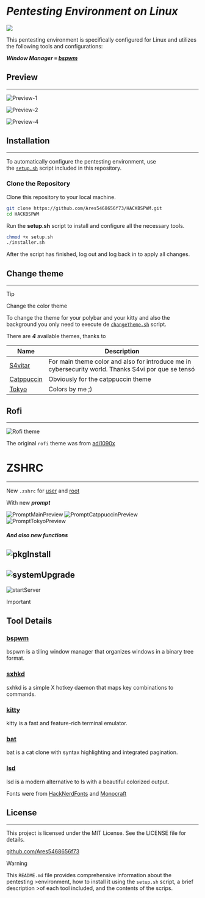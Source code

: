 # ***Pentesting Environment on Linux***

![](https://media2.giphy.com/media/v1.Y2lkPTc5MGI3NjExY3RyMWM5MDR5dGl5NG4ydDVndWI2MGZtbmY5Zmwzbm9zbnV0aHlmbyZlcD12MV9pbnRlcm5hbF9naWZfYnlfaWQmY3Q9Zw/B4dt6rXq6nABilHTYM/giphy.webp)

This pentesting environment is specifically configured for Linux and utilizes the following tools and configurations:

***Window Manager ≡ [bspwm](https://github.com/baskerville/bspwm)*** 

## Preview

---

![Preview-1](https://github.com/Ares5468656f73/HACKBSPWM/blob/main/Preview/Preview1.png)

![Preview-2](https://github.com/Ares5468656f73/HACKBSPWM/blob/main/Preview/Preview2.png)

![Preview-4](https://github.com/Ares5468656f73/HACKBSPWM/blob/main/Preview/Preview3.png)

## **Installation**
---
To automatically configure the pentesting environment, use the [`setup.sh`](https://github.com/Ares5468656f73/HACKBSPWM/blob/main/setup.sh) script included in this repository.

### **Clone the Repository**

Clone this repository to your local machine.

```bash
git clone https://github.com/Ares5468656f73/HACKBSPWM.git
cd HACKBSPWM
```

Run the **setup.sh** script to install and configure all the necessary tools.

```bash
chmod +x setup.sh
./installer.sh
```

After the script has finished, log out and log back in to apply all changes.

## Change theme
---
>[!TIP]
>Change the color theme

To change the theme for your polybar and your kitty and also the background you only need to execute de [`changeTheme.sh`](https://github.com/Ares5468656f73/HACKBSPWM/blob/main/Scripts/changeTheme.sh) script.


There are ***4*** available themes, thanks to 

| Name | Description |
|--------|-------------|
| [S4vitar](https://www.youtube.com/@s4vitar) | For main theme color and also for introduce me in cybersecurity world. Thanks S4vi por que se tensó |
| [Catppuccin](https://catppuccin.com/) | Obviously for the catppuccin theme |
| [Tokyo](https://github.com/ares5468656f73) | Colors by me ;) |


## Rofi
---
![Rofi theme](https://github.com/Ares5468656f73/HACKBSPWM/blob/main/Preview/RofiPreview.png)

The original `rofi` theme was from [adi1090x](https://github.com/adi1090x/rofi/tree/master)

# ZSHRC
---
New `.zshrc` for [user](https://github.com/Ares5468656f73/HACKBSPWM/blob/main/.zshrc_user) and [root](https://github.com/Ares5468656f73/HACKBSPWM/blob/main/.zshrc_root)

With new ***prompt*** 

![PromptMainPreview](https://github.com/Ares5468656f73/HACKBSPWM/blob/main/Preview/PromptMainPreview.png)
![PromptCatppuccinPreview](https://github.com/Ares5468656f73/HACKBSPWM/blob/main/Preview/PromptCatppuccinPreview.png)
![PromptTokyoPreview](https://github.com/Ares5468656f73/HACKBSPWM/blob/main/Preview/PromptTokyoPreview.png)

##### **And also new functions**
![pkgInstall](https://github.com/Ares5468656f73/HACKBSPWM/blob/main/Preview/pkgInstallPreview.png)
---
![systemUpgrade](https://github.com/Ares5468656f73/HACKBSPWM/blob/main/Preview/systemUpgradePreview.png)
---
![startServer](https://github.com/Ares5468656f73/HACKBSPWM/blob/main/Preview/startServerPreview.png)

>[!IMPORTANT]
>## **Tool Details**
>
>### [**bspwm**](https://github.com/baskerville/bspwm)
>
>bspwm is a tiling window manager that organizes windows in a binary tree format.
>
>### [**sxhkd**](https://github.com/baskerville/sxhkd)
>
>sxhkd is a simple X hotkey daemon that maps key combinations to commands.
>
>### [**kitty**](https://github.com/kovidgoyal/kitty.git)
>
>kitty is a fast and feature-rich terminal emulator.
>
>### [**bat**](https://github.com/sharkdp/bat)
>
>bat is a cat clone with syntax highlighting and integrated pagination.
>
>### [**lsd**](https://github.com/lsd-rs/lsd)
>
>lsd is a modern alternative to ls with a beautiful colorized output.

Fonts were from [HackNerdFonts](https://www.nerdfonts.com/) and [Monocraft](https://github.com/IdreesInc/Monocraft) 

## **License**

---

This project is licensed under the MIT License. See the LICENSE file for details.

[github.com/Ares5468656f73](https://github.com/Ares5468656f73/HACKBSPWM.git)

>[!WARNING]
>This `README.md` file provides comprehensive information about the pentesting >environment, how to install it using the `setup.sh` script, a brief description >of each tool included, and the contents of the scrips.
